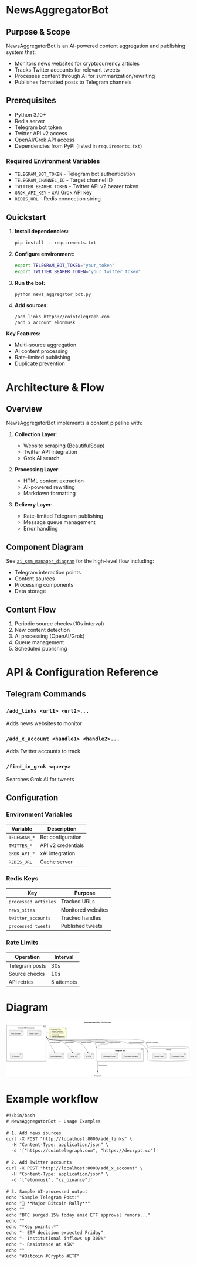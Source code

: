 # NewsAggregatorBot

## Purpose & Scope
NewsAggregatorBot is an AI-powered content aggregation and publishing system that:
- Monitors news websites for cryptocurrency articles
- Tracks Twitter accounts for relevant tweets
- Processes content through AI for summarization/rewriting
- Publishes formatted posts to Telegram channels

## Prerequisites
- Python 3.10+
- Redis server
- Telegram bot token
- Twitter API v2 access
- OpenAI/Grok API access
- Dependencies from PyPI (listed in `requirements.txt`)

### Required Environment Variables
- `TELEGRAM_BOT_TOKEN` - Telegram bot authentication
- `TELEGRAM_CHANNEL_ID` - Target channel ID
- `TWITTER_BEARER_TOKEN` - Twitter API v2 bearer token
- `GROK_API_KEY` - xAI Grok API key
- `REDIS_URL` - Redis connection string

## Quickstart
1. **Install dependencies:**
   ```bash
   pip install -r requirements.txt
   ```

2. **Configure environment:**
   ```bash
   export TELEGRAM_BOT_TOKEN="your_token"
   export TWITTER_BEARER_TOKEN="your_twitter_token"
   ```

3. **Run the bot:**
   ```bash
   python news_aggregator_bot.py
   ```

4. **Add sources:**
   ```
   /add_links https://cointelegraph.com
   /add_x_account elonmusk
   ```

**Key Features:**
- Multi-source aggregation
- AI content processing
- Rate-limited publishing
- Duplicate prevention

# Architecture & Flow

## Overview
NewsAggregatorBot implements a content pipeline with:

1. **Collection Layer**:
   - Website scraping (BeautifulSoup)
   - Twitter API integration
   - Grok AI search

2. **Processing Layer**:
   - HTML content extraction
   - AI-powered rewriting
   - Markdown formatting

3. **Delivery Layer**:
   - Rate-limited Telegram publishing
   - Message queue management
   - Error handling

## Component Diagram
See [`ai_smm_manager_diagram`](./images/diagrams/ai_smm_manager.png) for the high-level flow including:
- Telegram interaction points
- Content sources
- Processing components
- Data storage

## Content Flow
1. Periodic source checks (10s interval)
2. New content detection
3. AI processing (OpenAI/Grok)
4. Queue management
5. Scheduled publishing

# API & Configuration Reference

## Telegram Commands

### `/add_links <url1> <url2>...`
Adds news websites to monitor

### `/add_x_account <handle1> <handle2>...`
Adds Twitter accounts to track

### `/find_in_grok <query>`
Searches Grok AI for tweets

## Configuration

### Environment Variables
| Variable | Description |
|----------|-------------|
| `TELEGRAM_*` | Bot configuration |
| `TWITTER_*` | API v2 credentials |
| `GROK_API_*` | xAI integration |
| `REDIS_URL` | Cache server |

### Redis Keys
| Key | Purpose |
|-----|---------|
| `processed_articles` | Tracked URLs |
| `news_sites` | Monitored websites |
| `twitter_accounts` | Tracked handles |
| `processed_tweets` | Published tweets |

### Rate Limits
| Operation | Interval |
|-----------|---------|
| Telegram posts | 30s |
| Source checks | 10s |
| API retries | 5 attempts |

# Diagram

![ai_smm_manager.png](images/diagrams/ai_smm_manager.png)

# Example workflow
```
#!/bin/bash
# NewsAggregatorBot - Usage Examples

# 1. Add news sources
curl -X POST "http://localhost:8000/add_links" \
  -H "Content-Type: application/json" \
  -d '["https://cointelegraph.com", "https://decrypt.co"]'

# 2. Add Twitter accounts
curl -X POST "http://localhost:8000/add_x_account" \
  -H "Content-Type: application/json" \
  -d '["elonmusk", "cz_binance"]'

# 3. Sample AI-processed output
echo "Sample Telegram Post:"
echo "🚀 **Major Bitcoin Rally**"
echo ""
echo "BTC surged 15% today amid ETF approval rumors..."
echo ""
echo "*Key points:*"
echo "- ETF decision expected Friday"
echo "- Institutional inflows up 300%"
echo "- Resistance at 45K"
echo ""
echo "#Bitcoin #Crypto #ETF"
```